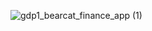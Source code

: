 ![gdp1_bearcat_finance_app (1)](https://github.com/user-attachments/assets/34f82360-de36-40f8-bb25-ec0392d82b7f)

